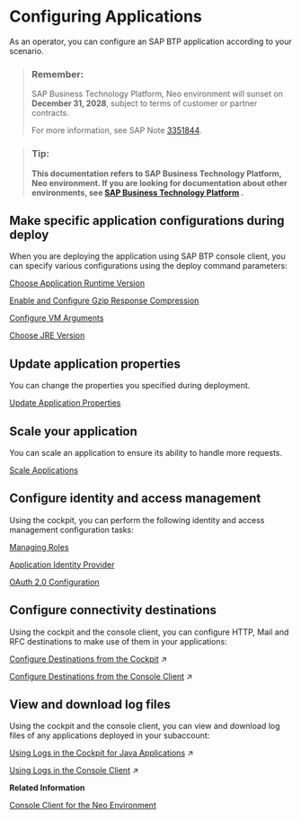 <!-- loio54017f830b944a0e882a5243d23bfc30 -->

# Configuring Applications

As an operator, you can configure an SAP BTP application according to your scenario.



> ### Remember:  
> SAP Business Technology Platform, Neo environment will sunset on **December 31, 2028**, subject to terms of customer or partner contracts.
> 
> For more information, see SAP Note [3351844](https://me.sap.com/notes/3351844).

> ### Tip:  
> **This documentation refers to SAP Business Technology Platform, Neo environment. If you are looking for documentation about other environments, see [SAP Business Technology Platform](https://help.sap.com/docs/btp/sap-business-technology-platform/sap-business-technology-platform?version=Cloud) .**



## Make specific application configurations during deploy

When you are deploying the application using SAP BTP console client, you can specify various configurations using the deploy command parameters:

[Choose Application Runtime Version](choose-application-runtime-version-13afe5c.md)

[Enable and Configure Gzip Response Compression](enable-and-configure-gzip-response-compression-390594a.md)

[Configure VM Arguments](configure-vm-arguments-b82d392.md)

[Choose JRE Version](choose-jre-version-ee71c1a.md)



## Update application properties

You can change the properties you specified during deployment.

[Update Application Properties](update-application-properties-cadb1dd.md)



## Scale your application

You can scale an application to ensure its ability to handle more requests.

[Scale Applications](scale-applications-745781b.md)



## Configure identity and access management

Using the cockpit, you can perform the following identity and access management configuration tasks:

[Managing Roles](../60-security-neo/managing-roles-db8175b.md)

[Application Identity Provider](../60-security-neo/application-identity-provider-dc61853.md#loiodc618538d97610148155d97dcd123c24)

[OAuth 2.0 Configuration](../60-security-neo/oauth-2-0-configuration-7e658b3.md)



## Configure connectivity destinations

Using the cockpit and the console client, you can configure HTTP, Mail and RFC destinations to make use of them in your applications:

[Configure Destinations from the Cockpit](https://help.sap.com/viewer/b865ed651e414196b39f8922db2122c7/Cloud/en-US/60735ad11d8a488c83537cdcfb257135.html "") :arrow_upper_right:

[Configure Destinations from the Console Client](https://help.sap.com/viewer/b865ed651e414196b39f8922db2122c7/Cloud/en-US/e51558bbbb571014bfc89325eaf075c0.html "") :arrow_upper_right:



## View and download log files

Using the cockpit and the console client, you can view and download log files of any applications deployed in your subaccount:

[Using Logs in the Cockpit for Java Applications](https://help.sap.com/viewer/f88a032109f0429caea276fc6e3a95f9/Cloud/en-US/2555df65182c4b09a25e56fa3b57b0a8.html "You can view the logs and change the log settings of any Java application deployed in your subaccount. The cockpit provides the following types of logs for a Java application: default traces, HTTP access logs, garbage collection logs, and Java Connector (JCo) logs.") :arrow_upper_right:

[Using Logs in the Console Client](https://help.sap.com/viewer/f88a032109f0429caea276fc6e3a95f9/Cloud/en-US/e4fd83c5bb5710149b1e94f127f108e4.html "") :arrow_upper_right:

**Related Information**  


[Console Client for the Neo Environment](console-client-for-the-neo-environment-7613230.md)

